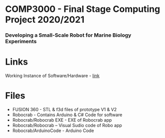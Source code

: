 # COMP3000 - Final Stage Computing Project 2020/2021

### Developing a Small-Scale Robot for Marine Biology Experiments


Links
==========
Working Instance of Software/Hardware - [link](https://www.youtube.com/watch?v=_LFBdCWanFo&ab_)

Files
==========

*	FUSION 360 - STL & f3d files of prototype V1 & V2
*	Robocrab - Contains Arduino & C# Code for software
*	Robocrab/Robocrab EXE - EXE of Robocrab app
*	Robocrab/Robocrab – Visual Sudio code of Robo app
*	Robocrab/ArduinoCode - Arduino Code

